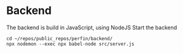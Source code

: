 # Backend
The backend is build in JavaScript, using NodeJS
Start the backend
```
cd ~/repos/public_repos/perfin/backend/
npx nodemon --exec npx babel-node src/server.js
```